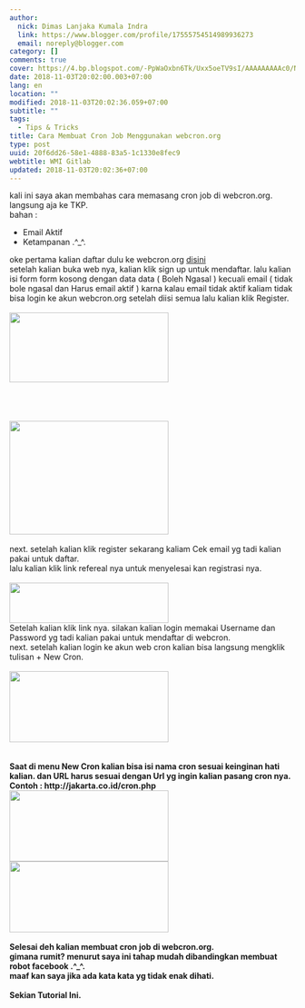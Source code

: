 ```yaml
---
author:
  nick: Dimas Lanjaka Kumala Indra
  link: https://www.blogger.com/profile/17555754514989936273
  email: noreply@blogger.com
category: []
comments: true
cover: https://4.bp.blogspot.com/-PpWaOxbn6Tk/Uxx5oeTV9sI/AAAAAAAAAc0/Nbc-Oluyp0s/s280/Screenshot_1.png
date: 2018-11-03T20:02:00.003+07:00
lang: en
location: ""
modified: 2018-11-03T20:02:36.059+07:00
subtitle: ""
tags:
  - Tips & Tricks
title: Cara Membuat Cron Job Menggunakan webcron.org
type: post
uuid: 20f6dd26-58e1-4888-83a5-1c1330e8fec9
webtitle: WMI Gitlab
updated: 2018-11-03T20:02:36+07:00
---
```


<div><div></div></div><div id="post-body-">kali ini saya akan membahas cara memasang cron job di webcron.org.     <br>langsung aja ke TKP.     <br>bahan :              <br><ul><li>            Email Aktif         </li><li>            Ketampanan .^_^.         </li></ul>oke pertama kalian daftar dulu ke webcron.org    <a href="http://webcron.org/" rel="noopener noreferer nofollow">disini</a>    <br>setelah kalian buka web nya, kalian klik sign up untuk mendaftar. lalu kalian isi     form form kosong dengan data data ( Boleh Ngasal ) kecuali email ( tidak     bole ngasal dan Harus email aktif ) karna kalau email tidak aktif kaliam tidak bisa login ke akun webcron.org setelah diisi semua lalu kalian klik Register.     <br><br><div><a href="http://4.bp.blogspot.com/-PpWaOxbn6Tk/Uxx5oeTV9sI/AAAAAAAAAc0/Nbc-Oluyp0s/s1600/Screenshot_1.png" rel="noopener noreferer nofollow">            <img border="0" height="123" src="https://4.bp.blogspot.com/-PpWaOxbn6Tk/Uxx5oeTV9sI/AAAAAAAAAc0/Nbc-Oluyp0s/s280/Screenshot_1.png" width="280">        </a>    </div><br><br><br><br><div><a href="http://4.bp.blogspot.com/-mGGsWsBPwew/Uxx50NheGVI/AAAAAAAAAc8/MmMc1LRxnJQ/s1600/Screenshot_2.png" rel="noopener noreferer nofollow">            <img border="0" height="200" src="https://4.bp.blogspot.com/-mGGsWsBPwew/Uxx50NheGVI/AAAAAAAAAc8/MmMc1LRxnJQ/s280/Screenshot_2.png" width="280">        </a>    </div><br>next. setelah kalian klik register sekarang kaliam Cek email yg tadi kalian pakai     untuk daftar.     <br>lalu kalian klik link refereal nya untuk menyelesai kan registrasi nya.     <br><br><div><a href="http://1.bp.blogspot.com/-1jSbjTgy0Vs/Uxx67_6gmnI/AAAAAAAAAdI/jboYk_5QLqg/s1600/Screenshot_3.png" rel="noopener noreferer nofollow">            <img border="0" height="71" src="https://1.bp.blogspot.com/-1jSbjTgy0Vs/Uxx67_6gmnI/AAAAAAAAAdI/jboYk_5QLqg/s280/Screenshot_3.png" width="280">        </a>    </div>Setelah kalian klik link nya. silakan kalian login memakai Username dan     Password yg tadi kalian pakai untuk mendaftar di webcron.     <br>next. setelah kalian login ke akun web cron kalian bisa langsung mengklik     tulisan + New Cron.     <br><br><div><a href="http://4.bp.blogspot.com/-coxJk5Mf0iI/Uxx79y4oD0I/AAAAAAAAAdU/O4fXAW-P_BQ/s1600/Screenshot_4.png" rel="noopener noreferer nofollow">            <img border="0" height="125" src="https://4.bp.blogspot.com/-coxJk5Mf0iI/Uxx79y4oD0I/AAAAAAAAAdU/O4fXAW-P_BQ/s280/Screenshot_4.png" width="280">        </a>    </div><br><br><b br="">    Saat di menu New Cron kalian bisa isi nama cron sesuai keinginan hati kalian.     dan URL harus sesuai dengan Url yg ingin kalian pasang cron nya. Contoh :     http://jakarta.co.id/cron.php               </b><br><div><b br=""><a href="http://2.bp.blogspot.com/-U9wyFCdFBe0/Uxx86EzHZsI/AAAAAAAAAdg/99smc5emLWA/s1600/Screenshot_5.png" rel="noopener noreferer nofollow">            <img border="0" height="125" src="https://2.bp.blogspot.com/-U9wyFCdFBe0/Uxx86EzHZsI/AAAAAAAAAdg/99smc5emLWA/s280/Screenshot_5.png" width="280">        </a>    </b></div><b br="">         <div><a href="http://1.bp.blogspot.com/-U_PmmM8qvHs/Uxx9DuhgGlI/AAAAAAAAAdo/RjUNPs9ABMU/s1600/Screenshot_6.png" rel="noopener noreferer nofollow">            <img border="0" height="125" src="https://1.bp.blogspot.com/-U_PmmM8qvHs/Uxx9DuhgGlI/AAAAAAAAAdo/RjUNPs9ABMU/s280/Screenshot_6.png" width="280">        </a>    </div><br>    Selesai deh kalian membuat cron job di webcron.org.     <br>    gimana rumit? menurut saya ini tahap mudah dibandingkan membuat robot     facebook .^_^.     <br>    maaf kan saya jika ada kata kata yg tidak enak dihati.     <br>    <br>    Sekian Tutorial Ini. </b></div>
